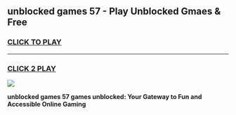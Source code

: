 
## unblocked games 57 - Play Unblocked Gmaes & Free
<h3>
<a href="https://news.freeplayer.one?title=unblocked_games_57&ref=16F">CLICK TO PLAY</a></h3>
<hr>

<h3>
<a href="https://news.freeplayer.one?title=unblocked_games_57&ref=16F">CLICK 2 PLAY</a>
  
</h3>

<a href="https://news.freeplayer.one?title=unblocked_games_57&ref=16F/"><img src="https://clearcache.store/games.png"></a>


**unblocked games 57 games unblocked: Your Gateway to Fun and Accessible Online Gaming**
